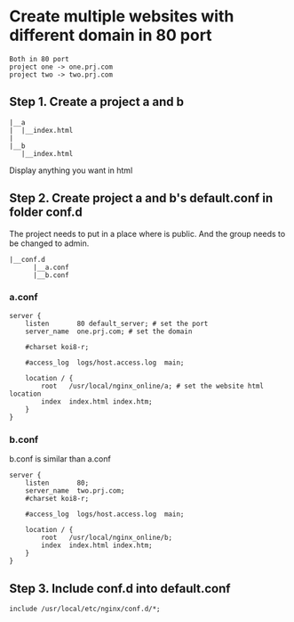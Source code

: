 # Create multiple websites with different domain in 80 port
```
Both in 80 port
project one -> one.prj.com
project two -> two.prj.com
```
## Step 1. Create a project a and b
```
|__a
|  |__index.html
|
|__b
   |__index.html
```
Display anything you want in html

## Step 2. Create project a and b's default.conf in folder conf.d
The project needs to put in a place where is public. And the group needs to be changed to admin.
```
|__conf.d
      |__a.conf
      |__b.conf
```
### a.conf
```
server {
	listen       80 default_server; # set the port
	server_name  one.prj.com; # set the domain

    #charset koi8-r;

    #access_log  logs/host.access.log  main;

    location / {
		root   /usr/local/nginx_online/a; # set the website html location
		index  index.html index.htm;
	}
}
```
### b.conf
b.conf is similar than a.conf
```
server {
	listen       80;
    server_name  two.prj.com;
    #charset koi8-r;

    #access_log  logs/host.access.log  main;

    location / {
		root   /usr/local/nginx_online/b;
        index  index.html index.htm;
	}
}

```

## Step 3. Include conf.d into default.conf
```
include /usr/local/etc/nginx/conf.d/*;
```
